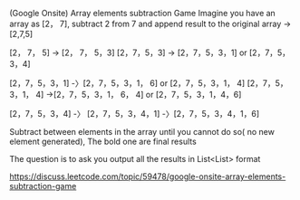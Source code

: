 (Google Onsite) Array elements subtraction Game
Imagine you have an array as [2， 7], subtract 2 from 7 and append result to the original array -> [2,7,5]

[2， 7， 5] -> [2， 7， 5，3]
[2，7，5，3] -> [2，7，5，3，1] or [2，7，5，3，4]

[2，7，5，3，1] -〉[2，7，5，3，1， 6] or [2，7，5，3，1， 4]
[2，7，5，3，1， 4] ->[2，7，5，3，1， 6， 4] or [2，7，5，3，1，4，6]

[2，7，5，3，4] -〉 [2，7，5，3，4，1] -〉[2，7，5，3，4，1，6]

Subtract between elements in the array until you cannot do so( no new element generated), The bold one are final results

The question is to ask you output all the results in List<List<res>> format

https://discuss.leetcode.com/topic/59478/google-onsite-array-elements-subtraction-game
